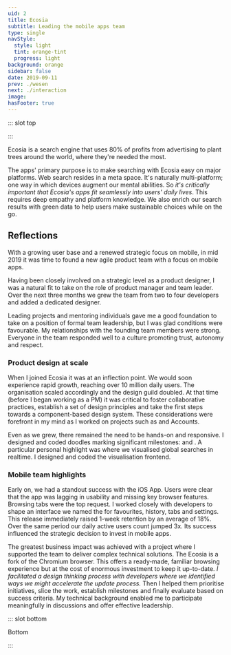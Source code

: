 ```yaml
---
uid: 2
title: Ecosia
subtitle: Leading the mobile apps team
type: single
navStyle:
  style: light
  tint: orange-tint
  progress: light
background: orange
sidebar: false
date: 2019-09-11
prev: ./wesen
next: ./interaction
image:
hasFooter: true
---
```


<!-- <style lang="sass">

@import "@theme/styles/variables.sass"

.section .button-action .image.is-square
  background-color: transparent

</style> -->

::: slot top

<Stage-ProjectStage rag="rag-3" ragTitle="rag-3" ctaLabel="ecosia.org" ctaUrl="https://www.ecosia.org"
description="I created the right conditions for designers and engineers to build impactful features reaching millions of users.">

<template v-slot:visual-column>
  <figure class="ecosia-image">
    <Heros-ImageHero src="/images/ecosia/render-base.png" alt="Ecosia mobile devices"/>
  </figure>
</template>

<template v-slot:platform>

Android, iOS and MacOS apps

</template>

<template v-slot:timeframe>

2018-2020

</template>

<template v-slot:my-role>

Team leader
~ Product Manager

</template>

<template v-slot:team>

Product designer
~ 2 iOS developers
~ 1 Android developer
~ 1 Back-end developer

</template>

</Stage-ProjectStage>

<style lang="sass">
@import "@theme/styles/variables.sass"

.ecosia-image
  position: absolute
  left: -14%
  width: 144%
  @media screen and (max-width: $tablet)
    top: -24%
</style>

:::


<Content-TextSection rag="rag-3" columnOffset="title-offset" padding="is-initial is-continuous">

<!-- Nulla facilisi. Proin volutpat in purus a lobortis. Praesent nec purus eu metus volutpat placerat a eu sapien. Quisque eu sapien ut quam venenatis convallis. Vestibulum porta aliquam elit et fringilla. Etiam semper iaculis massa, sit amet fringilla lorem lacinia nec.

Proin velit neque, ornare nec luctus at, sollicitudin a erat. Nunc consectetur tortor in nibh vulputate viverra. Integer fringilla orci enim, non efficitur erat elementum vel. Quisque sollicitudin risus sed pretium auctor. Quisque sit amet fermentum nibh. Proin tristique neque vitae ipsum malesuada, ac feugiat justo suscipit. Pellentesque euismod sodales ipsum in mattis.

Suspendisse potenti. Praesent risus massa, vulputate eget turpis in, dignissim tincidunt odio -->

<p class="subtitle">
Ecosia is a search engine that uses 80% of profits from advertising to plant trees around the world, where they're needed the most.
</p>

<!-- We made impressive progress on our mobile apps with only two developers and a share of my overall capacity as a product designer.  -->

The apps' primary purpose is to make searching with Ecosia easy on major platforms. Web search resides in a meta space. It's naturally multi-platform; one way in which devices augment our mental abilities. So _it's critically important that Ecosia's apps fit seamlessly into users' daily lives_. This requires deep empathy and platform knowledge. We also enrich our search results with green data to help users make sustainable choices while on the go.

<!--

I lead the mobile apps team. Our native Android and iOS apps make it easy to search with Ecosia, connect with the cause and make an incremental difference every day while on the go. My activities include:

Product management | UI/UX design | interactive prototypes | usability and value testing | product illustrations | analytics, optimisation, A/B testing (custom tooling with Looker) | embedded with developers in an agile product team



When I joined Ecosia as a product designer, native apps were part of a large product team with a broad remit for user engagement. In this environment I was able to pioneer several initiatives for mobile - growing our user numbers so that we could begin to consider investing resources and concerted attention into this space.

I initially joined Ecosia as a product designer and gradually transitioned into a product manager role, forming a new team in the process.

-->


<template v-slot:aside>



</template>

</Content-TextSection>


<Content-TextSection columnOffset="title-offset" rag="rag-3" padding="is-medium">

## Reflections

<p class="subtitle" style="padding-right: 1em;">
  With a growing user base and a renewed strategic focus on mobile, in mid 2019 it was time to found a new agile product team with a focus on mobile apps.
</p>

Having been closely involved on a strategic level as a product designer, I was a natural fit to take on the role of product manager and team leader. Over the next three months we grew the team from two to four developers and added a dedicated designer.

Leading projects and mentoring individuals gave me a good foundation to take on a position of formal team leadership, but I was glad conditions were favourable. My relationships with the founding team members were strong. Everyone in the team responded well to a culture promoting trust, autonomy and respect.

### Product design at scale

<p>
When I joined Ecosia it was at an inflection point. We would soon experience rapid growth, reaching over 10 million daily users. The organisation scaled accordingly and the design guild doubled. At that time (before I began working as a PM) it was critical to foster collaborative practices, establish a set of design principles and take the first steps towards a component-based design system. These considerations were forefront in my mind as I worked on projects such as <Content-ModalLink label="Maps">
<template v-slot:modal>

<Content-FreeSection padding="is-small">

<div class="columns is-centered">
<div class="column is-three-fifths">
<Content-ModalWrapper type="link" url="https://acmoles.github.io/maps-ui/" label="Wireframe interaction prototype">
<figure class="image is-5by4 modal-image-limit">
<img class="lazyload" data-src="/images/ecosia/EcosiaMaps-modal.jpg" alt="Ecosia maps vertical">
</figure>
</Content-ModalWrapper>

<figcaption>

Ecosia maps posed a unique design challenge. As part of slicing the feature we decided to exclude the search box from the first release. Rather, we would enable users to make pseudo searches for common keywords such as hotels and shopping. These constraints called for creativity. It was satisfying to work on a completely new search vertical.

</figcaption>
</div>
</div>

</Content-FreeSection>

</template>
</Content-ModalLink> and Accounts.
</p>

<p>
Even as we grew, there remained the need to be hands-on and responsive. I designed and coded doodles marking significant milestones: <Content-ModalLink label="50 million trees">
<template v-slot:modal>

<Content-FreeSection padding="is-small">

<figure class="image is-16by9">
<iframe style="background: white;" class="lazyload" data-src="https://ecosia-50-million.netlify.app" frameborder="0"></iframe>
</figure>

</Content-FreeSection>

</template>
</Content-ModalLink> and <Content-ModalLink label="Ecosia's 10th anniversary">
<template v-slot:modal>

<Content-FreeSection padding="is-small">

<figure class="image is-16by9">
<iframe style="background: white;" class="lazyload" data-src="https://ecosia-10-years.netlify.app" frameborder="0"></iframe>
</figure>

</Content-FreeSection>

</template>
</Content-ModalLink>. A particular personal highlight was <Content-ModalLink label="Hack Days 2019">
<template v-slot:modal>

<Content-FreeSection padding="is-small">

<div class="columns is-centered">
<div class="column is-three-fifths">
<Content-ModalWrapper type="link" url="https://mapvis.netlify.app/" label="View live visualisation">
<figure class="image is-5by4">
<img class="lazyload" data-src="/images/ecosia/SearchMap-modal.jpg" alt="Searches map visualisation">
</figure>
</Content-ModalWrapper>

<figcaption>

I collaborated with a backend developer, data scientist and marketing manager to design and build this data visualisation in 4 days. As a bonus feature we plotted Ecosia's tree planting sites on the map. In Brazil there are users searching within 10km of rainforest restored by Ecosia.

</figcaption>
</div>
</div>

</Content-FreeSection>

</template>
</Content-ModalLink> where we visualised global searches in realtime. I designed and coded the visualisation frontend.
</p>

<!-- ### On leadership -->

### Mobile team highlights

<p>
Early on, we had a standout success with the iOS App. Users were clear that the app was lagging in usability and missing key browser features. Browsing tabs were the top request. I worked closely with developers to shape an interface we named the <Content-ModalLink label="Organiser">
<template v-slot:modal>

<Content-FreeSection padding="is-small">

<div class="columns is-centered">
<div class="column is-three-fifths">
<figure class="image is-5by4">
<img class="lazyload" data-src="/images/ecosia/iOS-modal.jpg" alt="Ecosia iOS App">
</figure>

<figcaption>

With the iOS App Organiser, Ecosia could stand as a viable alternative browser to Safari.

</figcaption>
</div>
</div>

</Content-FreeSection>

</template>
</Content-ModalLink> for favourites, history, tabs and settings. This release immediately raised 1-week retention by an average of 18%. Over the same period our daily active users count jumped 3x. Its success influenced the strategic decision to invest in mobile apps.
</p>

<p>
The greatest business impact was achieved with a project where I supported the team to deliver complex technical solutions. The Ecosia <Content-ModalLink label="Android App">
<template v-slot:modal>

<Content-FreeSection padding="is-small">

<div class="columns is-centered">
<div class="column is-three-fifths">
<figure class="image is-5by4">
<img class="lazyload" data-src="/images/ecosia/Android-modal.jpg" alt="Ecosia Android App">
</figure>

<figcaption>

The Ecosia Android app offers the familiarity of Chromium with Ecosia search. It connects users to the cause through tree planting news, financial reporting and other content.

</figcaption>
</div>
</div>

</Content-FreeSection>

</template>
</Content-ModalLink> is a fork of the Chromium browser. This offers a ready&#8209;made, familiar browsing experience but at the cost of enormous investment to keep it up-to-date. <em>I facilitated a design thinking process with developers where we identified ways we might accelerate the update process.</em> Then I helped them prioritise initiatives, slice the work, establish milestones and finally evaluate based on success criteria. My technical background enabled me to participate meaningfully in discussions and offer effective leadership.
</p>

<template slot="aside">

<figure class="image is-16by9">
  <img class="lazyload" data-src="/images/ecosia/Ecosia-support1.jpg" alt="Ecosia offices">
</figure>

<figure class="image is-16by9">
  <img class="lazyload" data-src="/images/ecosia/Ecosia-support2.jpg" alt="Ecosia offices">
</figure>

<figure class="image is-16by9">
  <img class="lazyload" data-src="/images/ecosia/Ecosia-support3.jpg" alt="Ecosia tree saplings">
</figure>

</template>

</Content-TextSection>



<Content-MetricsSection padding="is-medium-large" :metrics="[
{ metric:'18%', description:'Increase in iOS App 1-week retention' },
{ metric:'3x', description:'iOS app DAU growth in 2019' },
{ metric:'4x', description:'Faster Android app updates' },
]"/>

<!--

{ metric:'91%', description:'Users migrated to the Safari App Extension.' },

We achieved this despite facing a considerable challenge replicating previous functionality with the new, hardly documented, platform.

{ metric:'50%', description:'Rate of Android users setting Ecosia as system default browser when prompted.' },

Safari Mac App - Apple changes the platform, efforts to keep our users and build an alternative.
93% drops to 85% users on extension - frame as kept/migrated 91% of users

iOS app - adding much needed browser features like browsing tabs, history, favorites and a design overhaul
Increase 1-week retention from 28% to 34%, increase of 18%
While 3x DAU over a 3 month period
App stability?

Android app - update speed would be nice
Set as default browser - 2.2% clickthrough, Android default browser set is in Android in-app activities Dashboard - seems to be broken
7.8M resume events
5.2M resume events with default set
2/3 Android launch events from users who set Ecosia as system default browser
Android users who set Ecosia as system default browser app
App stability?



// SAFARI CUT

<p>
The greatest business impact came from two projects where I supported the team to deliver complex technical solutions. Apple were poised to remove their existing extension platform from Safari. 15% of daily searches came from users relying on this extension. We rapidly built a replacement <Content-ModalLink label="Safari App Extension">
<template v-slot:modal>

<Content-FreeSection padding="is-small">

<div class="columns is-centered">
<div class="column is-two-thirds">
<figure class="image is-5by4">
<img class="lazyload" data-src="/images/ecosia/MacApp-modal.jpg" alt="Safari App Extension">
</figure>

<figcaption>

Our browser extensions add Ecosia as default search engine. Users expect that they can search with Ecosia directly in the address bar. At first, we were uncertain we could deliver this functionality and implemented a dropdown search box in the Safari UI as contingency.

</figcaption>
</div>
</div>

</Content-FreeSection>

</template>
</Content-ModalLink> and migrated 91% of users in the face of considerable technical challenges.
</p>






<Content-ModalLink label="Accounts.">
<template v-slot:modal>

<Content-FreeSection padding="is-small">

<div class="columns is-centered">
<div class="column is-two-thirds">
<figure class="image is-5by4">
<img class="lazyload" data-src="/images/ecosia/Login-modal.jpg" alt="Ecosia accounts login">
</figure>

<figcaption>

I led design of the accounts beta release, enabling users to save and share their personal impact counter across devices. Our hypothesis was that already engaged users would love this feature. We found demand was so high that users outside our testing region began clamouring to be included in the pilot.

</figcaption>
</div>
</div>

</Content-FreeSection>

</template>
</Content-ModalLink>



-->



::: slot bottom

Bottom

:::
